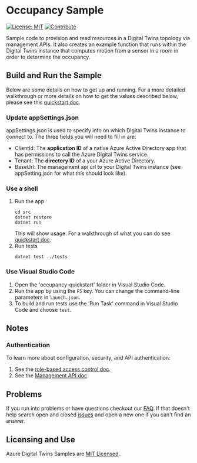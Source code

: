 # Occupancy Sample
[![License: MIT](https://img.shields.io/badge/License-MIT-yellow.svg)](https://opensource.org/licenses/MIT) [![Contribute](https://img.shields.io/badge/PR%27s-welcome-brightgreen.svg)](../CONTRIBUTING.md)

Sample code to provision and read resources in a Digital Twins topology via management APIs. It also creates an example function that runs within the Digital Twins instance that computes motion from a sensor in a room in order to determine the occupancy.

## Build and Run the Sample

Below are some details on how to get up and running.  For a more detailed walkthrough or more details on how to get the values described below, please see this [quickstart doc](https://docs.microsoft.com/azure/digital-twins/quickstart-view-occupancy-dotnet).

### Update appSettings.json

appSettings.json is used to specify info on which Digital Twins instance to connect to. The three fields you will need to fill in are:
- ClientId: The **application ID** of a native Azure Active Directory app that has permissions to call the Azure Digital Twins service.
- Tenant: The **directory ID** of a your Azure Active Directory.
- BaseUrl: The management api url to your Digital Twins instance (see appSetting.json for what this should look like).

### Use a shell

1. Run the app
    ```shell
    cd src
    dotnet restore
    dotnet run
    ```
    This will show usage.  For a walkthrough of what you can do see [quickstart doc](https://docs.microsoft.com/azure/digital-twins/quickstart-view-occupancy-dotnet).
1. Run tests
    ```shell
    dotnet test ../tests
    ```

### Use Visual Studio Code

1. Open the 'occupancy-quickstart' folder in Visual Studio Code.
1. Run the app by using the `F5` key. You can change the command-line parameters in `launch.json`.
1. To build and run tests use the 'Run Task' command in Visual Studio Code and choose `test`.

## Notes

### Authentication

To learn more about configuration, security, and API authentication:

1. See the [role-based access control doc](https://docs.microsoft.com/azure/digital-twins/security-role-based-access-control).
1. See the [Management API doc](https://docs.microsoft.com/azure/digital-twins/security-authenticating-apis).

## Problems

If you run into problems or have questions checkout our [FAQ](./docs/faq.md).  If that doesn't help search open and closed [issues](https://github.com/Azure-Samples/digital-twins-samples-csharp/issues) and open a new one if you can't find an answer.

## Licensing and Use

Azure Digital Twins Samples are [MIT Licensed](./LICENSE.md).
